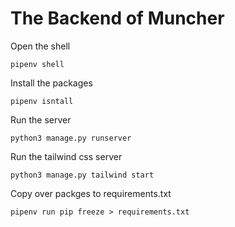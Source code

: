 # The Backend of Muncher

Open the shell
```shell
pipenv shell
```

Install the packages
```shell
pipenv isntall
```

Run the server
```shell
python3 manage.py runserver
```

Run the tailwind css server
```shell
python3 manage.py tailwind start
```

Copy over packges to requirements.txt
```shell
pipenv run pip freeze > requirements.txt
```
